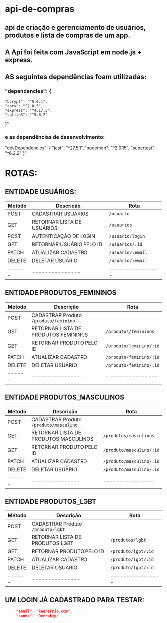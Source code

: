 # api-de-compras

## api de criação e gerenciamento de usuários, produtos e lista de compras de um app.

## A Api foi feita com JavaScript em node.js + express.

## AS seguintes dependências foam utilizadas:

### "dependencies": {

    "bcrypt": "^5.0.1",
    "cors": "^2.8.5",
    "express": "^4.17.3",
    "sqlite3": "^5.0.2"

}"

### e as dependências de desenvolvimento:

"devDependencies": {
"jest": "^27.5.1",
"nodemon": "^2.0.15",
"supertest": "^6.2.2"
}"

# ROTAS:

## ENTIDADE USUÁRIOS:

| Método | Descrição                     | Rota              |
| ------ | ----------------------------- | ----------------- |
| POST   | CADASTRAR USUÁRIOS            | `/usuario`
| GET    | RETORNAR LISTA DE USUÁRIOS    | `/usuarios`       |
| POST   | AUTENTICAÇÃO DE LOGIN         | `/usuario/login`  |
| GET    | RETORNAR USUÁRIO PELO ID      | `/usuarios/:id`   |
| PATCH  | ATUALIZAR CADASTRO            | `/usuario/:email` |
| DELETE | DELETAR USUÁRIO               | `/usuario/:email` |
| ------ | ---------------               | ----------------  |

## ENTIDADE PRODUTOS_FEMININOS

| Método | Descrição                             | Rota                    |
| ------ | ------------------------------------- | ----------------------- |
| POST   | CADASTRAR Produto `/produto/feminino` |
| GET    | RETORNAR LISTA DE PRODUTOS FEMININOS  | `/produtos/femininos`   |
| GET    | RETORNAR PRODUTO PELO ID              | `/produto/feminino/:id` |
| PATCH  | ATUALIZAR CADASTRO                    | `/produto/feminino/:id` |
| DELETE | DELETAR USUÁRIO                       | `/produto/feminino/:id` |
| ------ | ---------------                       | ----------------        |

## ENTIDADE PRODUTOS_MASCULINOS

| Método | Descrição                              | Rota                     |
| ------ | -------------------------------------- | ------------------------ |
| POST   | CADASTRAR Produto `/produto/masculino` |
| GET    | RETORNAR LISTA DE PRODUTOS MASCULINOS  | `/produtos/masculinos`   |
| GET    | RETORNAR PRODUTO PELO ID               | `/produto/masculino/:id` |
| PATCH  | ATUALIZAR CADASTRO                     | `/produto/masculino/:id` |
| DELETE | DELETAR USUÁRIO                        | `/produto/masculino/:id` |
| ------ | ---------------                        | ----------------         |

## ENTIDADE PRODUTOS_LGBT

| Método | Descrição                         | Rota                |
| ------ | --------------------------------- | ------------------- |
| POST   | CADASTRAR Produto `/produto/lgbt` |
| GET    | RETORNAR LISTA DE PRODUTOS LGBT   | `/produtos/lgbt`    |
| GET    | RETORNAR PRODUTO PELO ID          | `/produto/lgbt/:id` |
| PATCH  | ATUALIZAR CADASTRO                | `/produto/lgbt/:id` |
| DELETE | DELETAR USUÁRIO                   | `/produto/lgbt/:id` |
| ------ | ---------------                   | ----------------    |

## UM LOGIN JÁ CADASTRADO PARA TESTAR:

```json
     "email": "keener@io.com",
     "senha": "Reccahj@"
```
